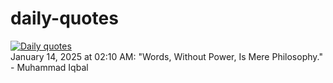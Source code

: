 # daily-quotes
[![Daily quotes](https://github.com/ceepu8/daily-quotes/actions/workflows/daily-quote.yml/badge.svg)](https://github.com/ceepu8/daily-quotes/actions/workflows/daily-quote.yml)<br/>
January 14, 2025 at 02:10 AM: "Words, Without Power, Is Mere Philosophy." - Muhammad Iqbal
